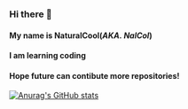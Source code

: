 ### Hi there 👋
#### My name is **NaturalCool**(*AKA. NalCol*)
#### I am learning coding
#### Hope future can contibute more repositories!
[![Anurag's GitHub stats](https://github-readme-stats.vercel.app/api?username=NalCol&show_icons=true&bg_color=0,F4D03F,58D68D&icon_color=fff&title_color=fff&text_color=fff)](https://github.com/anuraghazra/github-readme-stats)
